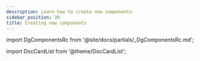 ```yaml
---
description: Learn how to create new components.
sidebar_position: 30
title: Creating new components
---
```


import DgComponentsRc from '@site/docs/partials/\_DgComponentsRc.md';

<DgComponentsRc />

import DocCardList from '@theme/DocCardList';

<DocCardList />

